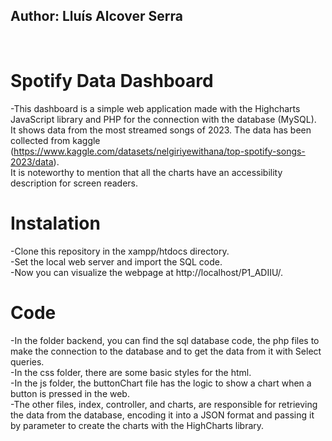 ## Author: Lluís Alcover Serra
<br />

# Spotify Data Dashboard

-This dashboard is a simple web application made with the Highcharts JavaScript library and PHP for the connection with the database (MySQL). <br /> It shows data from the most streamed songs of 2023. The data has been collected from kaggle (https://www.kaggle.com/datasets/nelgiriyewithana/top-spotify-songs-2023/data). <br /> It is noteworthy to mention that all the charts have an accessibility description for screen readers.

# Instalation

-Clone this repository in the xampp/htdocs directory. <br />
-Set the local web server and import the SQL code. <br />
-Now you can visualize the webpage at http://localhost/P1_ADIIU/. <br />

# Code

-In the folder backend, you can find the sql database code, the php files to make the connection to the database and to get the data from it with Select queries. <br />
-In the css folder, there are some basic styles for the html. <br />
-In the js folder, the buttonChart file has the logic to show a chart when a button is pressed in the web. <br />
-The other files, index, controller, and charts, are responsible for retrieving the data from the database, encoding it into a JSON format and passing it by parameter to create the charts with the HighCharts library.
